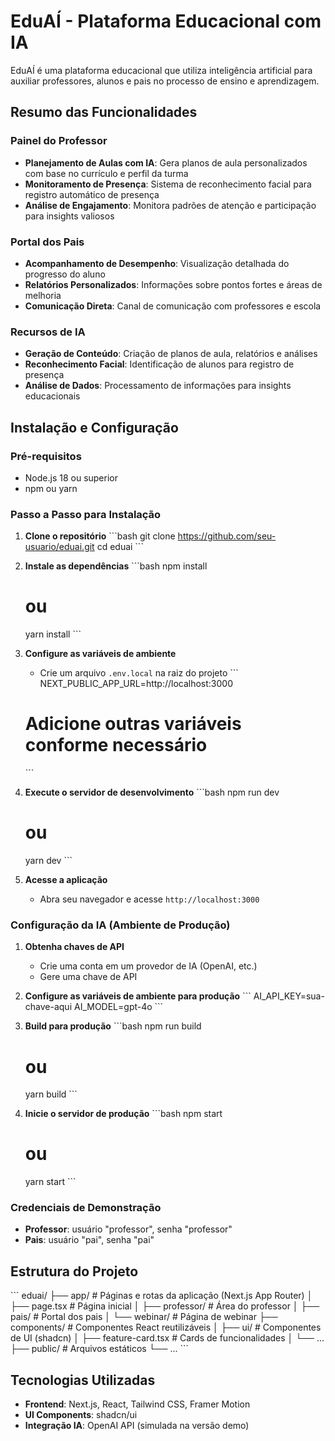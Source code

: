 # EduAÍ - Plataforma Educacional com IA

EduAÍ é uma plataforma educacional que utiliza inteligência artificial para auxiliar professores, alunos e pais no processo de ensino e aprendizagem.

## Resumo das Funcionalidades

### Painel do Professor
- **Planejamento de Aulas com IA**: Gera planos de aula personalizados com base no currículo e perfil da turma
- **Monitoramento de Presença**: Sistema de reconhecimento facial para registro automático de presença
- **Análise de Engajamento**: Monitora padrões de atenção e participação para insights valiosos

### Portal dos Pais
- **Acompanhamento de Desempenho**: Visualização detalhada do progresso do aluno
- **Relatórios Personalizados**: Informações sobre pontos fortes e áreas de melhoria
- **Comunicação Direta**: Canal de comunicação com professores e escola

### Recursos de IA
- **Geração de Conteúdo**: Criação de planos de aula, relatórios e análises
- **Reconhecimento Facial**: Identificação de alunos para registro de presença
- **Análise de Dados**: Processamento de informações para insights educacionais

## Instalação e Configuração

### Pré-requisitos
- Node.js 18 ou superior
- npm ou yarn

### Passo a Passo para Instalação

1. **Clone o repositório**
   \`\`\`bash
   git clone https://github.com/seu-usuario/eduai.git
   cd eduai
   \`\`\`

2. **Instale as dependências**
   \`\`\`bash
   npm install
   # ou
   yarn install
   \`\`\`

3. **Configure as variáveis de ambiente**
   - Crie um arquivo `.env.local` na raiz do projeto
   \`\`\`
   NEXT_PUBLIC_APP_URL=http://localhost:3000
   # Adicione outras variáveis conforme necessário
   \`\`\`

4. **Execute o servidor de desenvolvimento**
   \`\`\`bash
   npm run dev
   # ou
   yarn dev
   \`\`\`

5. **Acesse a aplicação**
   - Abra seu navegador e acesse `http://localhost:3000`

### Configuração da IA (Ambiente de Produção)

1. **Obtenha chaves de API**
   - Crie uma conta em um provedor de IA (OpenAI, etc.)
   - Gere uma chave de API

2. **Configure as variáveis de ambiente para produção**
   \`\`\`
   AI_API_KEY=sua-chave-aqui
   AI_MODEL=gpt-4o
   \`\`\`

3. **Build para produção**
   \`\`\`bash
   npm run build
   # ou
   yarn build
   \`\`\`

4. **Inicie o servidor de produção**
   \`\`\`bash
   npm start
   # ou
   yarn start
   \`\`\`

### Credenciais de Demonstração
- **Professor**: usuário "professor", senha "professor"
- **Pais**: usuário "pai", senha "pai"

## Estrutura do Projeto

\`\`\`
eduai/
├── app/                  # Páginas e rotas da aplicação (Next.js App Router)
│   ├── page.tsx          # Página inicial
│   ├── professor/        # Área do professor
│   ├── pais/             # Portal dos pais
│   └── webinar/          # Página de webinar
├── components/           # Componentes React reutilizáveis
│   ├── ui/               # Componentes de UI (shadcn)
│   ├── feature-card.tsx  # Cards de funcionalidades
│   └── ...
├── public/               # Arquivos estáticos
└── ...
\`\`\`

## Tecnologias Utilizadas

- **Frontend**: Next.js, React, Tailwind CSS, Framer Motion
- **UI Components**: shadcn/ui
- **Integração IA**: OpenAI API (simulada na versão demo)
